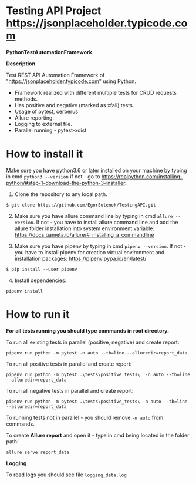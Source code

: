 # Testing API Project https://jsonplaceholder.typicode.com
**PythonTestAutomationFramework**

**Description**

Test REST API Automation Framework of "https://jsonplaceholder.typicode.com" using Python.


* Framework realized with different multiple tests for CRUD requests methods. 
* Has positive and negative (marked as xfail) tests.
* Usage of pytest, cerberus
* Allure reporting.
* Logging to external file.
* Parallel running - pytest-xdist

# How to install it
Make sure you have python3.6 or later installed on your machine by typing in cmd ``python3 --version`` if not - go to https://realpython.com/installing-python/#step-1-download-the-python-3-installer.

1) Clone the repository to any local path.

``$ git clone https://github.com/EgorSolenok/TestingAPI.git``

2) Make sure you have  allure command line  by typing in cmd ``allure --version``. If not - you have to install allure command line and add the allure folder installation into system environment variable: https://docs.qameta.io/allure/#_installing_a_commandline

3) Make sure you have pipenv by typing in cmd ``pipenv --version``. If not - you have to install pipenv for creation virtual environment and installation packages: https://pipenv.pypa.io/en/latest/  

``$ pip install --user pipenv``

4) Install dependencies:

``pipenv install``

# How to run it

**For all tests running you should type commands in root directory.**

To run all existing tests in parallel (positive, negative) and create report:

`` pipenv run python -m pytest -n auto --tb=line --alluredir=report_data ``

To run all positive tests in parallel and create report:

`` pipenv run python -m pytest .\tests\positive_tests\  -n auto --tb=line --alluredir=report_data ``

To run all negative tests in parallel and create report:

`` pipenv run python -m pytest .\tests\positive_tests\ -n auto --tb=line --alluredir=report_data ``

To running tests not in parallel - you should remove `` -n auto `` from commands.

To create **Allure report** and open it - type in cmd being located in the folder path:

``allure serve report_data``

**Logging**

To read logs you should see file ``logging_data.log``